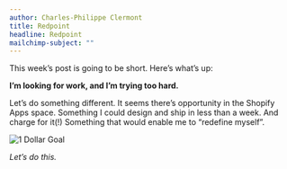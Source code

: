 ```yaml
---
author: Charles-Philippe Clermont
title: Redpoint
headline: Redpoint
mailchimp-subject: ""
---
```



This week’s post is going to be short.
Here’s what’s up:

**I’m looking for work, and I’m trying too hard.**

Let’s do something different.
It seems there’s opportunity in the Shopify Apps space.
Something I could design and ship in less than a week.
And charge for it(!)
Something that would enable me to “redefine myself”.

![1 Dollar Goal](https://dl.dropboxusercontent.com/u/14503566/1dollargoal.png)

*Let’s do this.*
